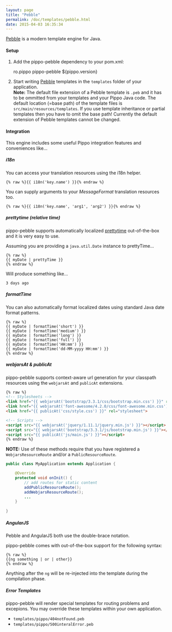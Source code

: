 ```yaml
---
layout: page
title: "Pebble"
permalink: /doc/templates/pebble.html
date: 2015-04-03 16:35:34
---
```


[Pebble][pebble] is a modern template engine for Java.

#### Setup

1) Add the pippo-pebble dependency to your pom.xml:

    <dependency>
        <groupId>ro.pippo</groupId>
        <artifactId>pippo-pebble</artifactId>
        <version>${pippo.version}</version>
    </dependency>

2)  Start writing [Pebble][pebble] templates in the `templates` folder of your application.  
**Note:** The default file extension of a Pebble template is `.peb` and it has to be ommitted from your templates and your Pippo Java code. The default location (=base path) of the template files is `src/main/resources/templates`. If you use template inheritance or partial templates then you have to omit the base path! Currently the default extension of Pebble templates cannot be changed.

#### Integration

This engine includes some useful Pippo integration features and conveniences like... 

##### i18n

You can access your translation resources using the i18n helper.

    {% raw %}{{ i18n('key.name') }}{% endraw %}

You can supply arguments to your *MessageFormat* translation resources too.

    {% raw %}{{ i18n('key.name', 'arg1', 'arg2') }}{% endraw %}

##### prettytime (relative time)

pippo-pebble supports automatically localized [prettytime][prettytime] out-of-the-box and it is very easy to use.

Assuming you are providing a `java.util.Date` instance to prettyTime...

    {% raw %}
    {{ myDate | prettyTime }}
    {% endraw %}

Will produce something like...

    3 days ago

##### formatTime

You can also automatically format localized dates using standard Java date format patterns.

	{% raw %}
	{{ myDate | formatTime('short') }}
    {{ myDate | formatTime('medium') }}
    {{ myDate | formatTime('long') }}
    {{ myDate | formatTime('full') }}
    {{ myDate | formatTime('HH:mm') }}
    {{ myDate | formatTime('dd-MM-yyyy HH:mm') }}
    {% endraw %}

##### webjarsAt & publicAt

pippo-pebble supports context-aware url generation for your classpath resources using the `webjarsAt` and `publicAt` extensions.

```html
{% raw %}
<!-- Stylesheets -->
<link href="{{ webjarsAt('bootstrap/3.3.1/css/bootstrap.min.css') }}" rel="stylesheet">
<link href="{{ webjarsAt('font-awesome/4.2.0/css/font-awesome.min.css') }}" rel="stylesheet">
<link href="{{ publicAt('css/style.css') }}" rel="stylesheet">

<!-- Scripts -->
<script src="{{ webjarsAt('jquery/1.11.1/jquery.min.js') }}"></script>
<script src="{{ webjarsAt('bootstrap/3.3.1/js/bootstrap.min.js') }}"></script>
<script src="{{ publicAt('js/main.js') }}"></script>
{% endraw %}
```

**NOTE:** Use of these methods require that you have registered a `WebjarsResourceRoute` and/or a `PublicResourceRoute`.

```java
public class MyApplication extends Application {

	@Override
    protected void onInit() {
		// add routes for static content
        addPublicResourceRoute();
        addWebjarsResourceRoute();
        ...
    }
    
}
```

##### AngularJS

Pebble and AngularJS both use the double-brace notation.

pippo-pebble comes with out-of-the-box support for the following syntax:

	{% raw %}
	{{ng something | or | other}}
	{% endraw %}

Anything after the `ng` will be re-injected into the template during the compilation phase.

##### Error Templates

pippo-pebble will render special templates for routing problems and excepions.  You may override these templates 
within your own application.

- `templates/pippo/404notFound.peb`
- `templates/pippo/500interalError.peb`

[pebble]: http://www.mitchellbosecke.com/pebble/home
[prettytime]: http://ocpsoft.org/prettytime
